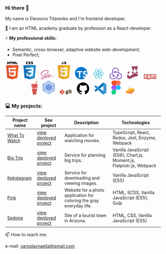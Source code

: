 ### Hi there 👋

My name is Eleonora Titarenko and I'm frontend developer.

🌱 I am an HTML academy graduate by profession as a React-developer.

⚡ **My professional skills:**
- Semantic, cross-browser, adaptive website web-development;
- Pixel Perfect;

<p align="center">
    <img src="image/html-5.svg" width="40">&nbsp;&nbsp;&nbsp;
    <img src="image/css-5.svg" width="40">&nbsp;&nbsp;&nbsp;
    <img src="image/sass-1.svg" width="40">&nbsp;&nbsp;&nbsp;
    <img src="image/javascript-4.svg" width="40">&nbsp;&nbsp;&nbsp;
    <img src="image/typescript.svg" width="40">&nbsp;&nbsp;&nbsp;
    <img src="image/react-seeklogo.com.svg" width="40">&nbsp;&nbsp;&nbsp;
    <img src="image/redux-seeklogo.com.svg" width="40">&nbsp;&nbsp;&nbsp;
    <img src="image/jest-0.svg" width="40">&nbsp;&nbsp;&nbsp;
    <img src="image/npm-node-package-manager.svg" width="40">&nbsp;&nbsp;&nbsp;
    <img src="image/gulp.svg" width="20">&nbsp;&nbsp;&nbsp;
    <img src="image/webpack.svg" width="40">&nbsp;&nbsp;&nbsp;
    <img src="image/git.svg" width="40">&nbsp;&nbsp;&nbsp;
    <img src="image/github-1.svg" width="40">&nbsp;&nbsp;&nbsp;
    <img src="image/visual-studio-code-1.svg" width="40">&nbsp;&nbsp;&nbsp;
    <img src="image/figma-1.svg" width="30">&nbsp;&nbsp;&nbsp;
    <img src="image/zeplin.svg" width="30">
</p>

### 💻 My projects:

| Project name        | See project        | Description          | Technologies  |
| ------------- | ------------- | ------------- | ----- |
| [What To Watch](https://github.com/titarenkoeleonora/html-academy_what-to-watch-4) | [view deployed project](https://wtw-five.vercel.app/) | Application for watching movies. | TypeScript, React, Redux, Jest, Enzyme, Webpack |
| [Big Trip](https://github.com/titarenkoeleonora/html-academy-big-trip-11) | [view deployed project](https://big-trip-i5ufel8ee.vercel.app/) | Service for planning big trips. | Vanilla JavaScript (ES6), Chart.js, Moment.js, Flatpickr.js, Webpack |
| [Kekstagram](https://github.com/titarenkoeleonora/html_academy-kekstagram) | [view deployed project]() | Service for downloading and viewing images. | Vanilla JavaScript (ES5) |
| [Pink](https://github.com/titarenkoeleonora/html_academy-pink) | [view deployed project]() | Website for a photo application for coloring the gray everyday life. | HTML, SCSS, Vanilla JavaScript (ES5), Gulp |
| [Sedona](https://github.com/titarenkoeleonora/html_academy-sedona) | [view deployed project]() | Site of a tourist town in Arizona. | HTML, CSS, Vanilla JavaScript (ES5) |


📫 How to reach me:
<p>
    e-mail: <a href="mailto:yaroslavnaella@gmail.com">yaroslavnaella@gmail.com</a>
</p>
